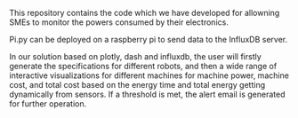 This repository contains the code which we have developed for allowning SMEs to monitor the powers consumed by their electronics.

Pi.py can be deployed on a raspberry pi to send data to the InfluxDB server.

In our solution based on plotly, dash and influxdb, the user will firstly generate the specifications for different robots, and then a wide range of interactive visualizations for different machines for machine power, machine cost, and total cost based on the energy time and total energy getting dynamically from sensors. If a threshold is met, the alert email is generated for further operation.
